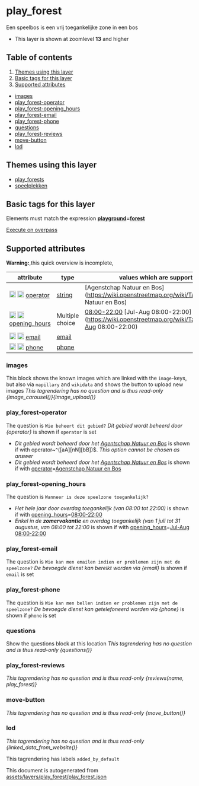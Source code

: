 [//]: # (WARNING: this file is automatically generated. Please find the sources at the bottom and edit those sources)

# play_forest

Een speelbos is een vrij toegankelijke zone in een bos

 - This layer is shown at zoomlevel **13** and higher

## Table of contents

1. [Themes using this layer](#themes-using-this-layer)
2. [Basic tags for this layer](#basic-tags-for-this-layer)
3. [Supported attributes](#supported-attributes)
  - [images](#images)
  - [play_forest-operator](#play_forest-operator)
  - [play_forest-opening_hours](#play_forest-opening_hours)
  - [play_forest-email](#play_forest-email)
  - [play_forest-phone](#play_forest-phone)
  - [questions](#questions)
  - [play_forest-reviews](#play_forest-reviews)
  - [move-button](#move-button)
  - [lod](#lod)

## Themes using this layer

 - [play_forests](https://mapcomplete.org/play_forests)
 - [speelplekken](https://mapcomplete.org/speelplekken)

## Basic tags for this layer

Elements must match the expression **<a href='https://wiki.openstreetmap.org/wiki/Key:playground' target='_blank'>playground</a>=<a href='https://wiki.openstreetmap.org/wiki/Tag:playground%3Dforest' target='_blank'>forest</a>**

[Execute on overpass](http://overpass-turbo.eu/?Q=%5Bout%3Ajson%5D%5Btimeout%3A90%5D%3B%28%20%20%20%20nwr%5B%22playground%22%3D%22forest%22%5D%28%7B%7Bbbox%7D%7D%29%3B%0A%29%3Bout%20body%3B%3E%3Bout%20skel%20qt%3B)

## Supported attributes

**Warning:**,this quick overview is incomplete,

| attribute | type | values which are supported by this layer |
-----|-----|----- |
| <a target="_blank" href='https://taginfo.openstreetmap.org/keys/operator#values'><img src='https://mapcomplete.org/assets/svg/search.svg' height='18px'></a> <a target="_blank" href='https://taghistory.raifer.tech/?#***/operator/'><img src='https://mapcomplete.org/assets/svg/statistics.svg' height='18px'></a> [operator](https://wiki.openstreetmap.org/wiki/Key:operator) | [string](../SpecialInputElements.md#string) | [Agenstchap Natuur en Bos](https://wiki.openstreetmap.org/wiki/Tag:operator%3DAgenstchap Natuur en Bos) |
| <a target="_blank" href='https://taginfo.openstreetmap.org/keys/opening_hours#values'><img src='https://mapcomplete.org/assets/svg/search.svg' height='18px'></a> <a target="_blank" href='https://taghistory.raifer.tech/?#***/opening_hours/'><img src='https://mapcomplete.org/assets/svg/statistics.svg' height='18px'></a> [opening_hours](https://wiki.openstreetmap.org/wiki/Key:opening_hours) | Multiple choice | [08:00-22:00](https://wiki.openstreetmap.org/wiki/Tag:opening_hours%3D08:00-22:00) [Jul-Aug 08:00-22:00](https://wiki.openstreetmap.org/wiki/Tag:opening_hours%3DJul-Aug 08:00-22:00) |
| <a target="_blank" href='https://taginfo.openstreetmap.org/keys/email#values'><img src='https://mapcomplete.org/assets/svg/search.svg' height='18px'></a> <a target="_blank" href='https://taghistory.raifer.tech/?#***/email/'><img src='https://mapcomplete.org/assets/svg/statistics.svg' height='18px'></a> [email](https://wiki.openstreetmap.org/wiki/Key:email) | [email](../SpecialInputElements.md#email) |  |
| <a target="_blank" href='https://taginfo.openstreetmap.org/keys/phone#values'><img src='https://mapcomplete.org/assets/svg/search.svg' height='18px'></a> <a target="_blank" href='https://taghistory.raifer.tech/?#***/phone/'><img src='https://mapcomplete.org/assets/svg/statistics.svg' height='18px'></a> [phone](https://wiki.openstreetmap.org/wiki/Key:phone) | [phone](../SpecialInputElements.md#phone) |  |

### images
This block shows the known images which are linked with the `image`-keys, but also via `mapillary` and `wikidata` and shows the button to upload new images
_This tagrendering has no question and is thus read-only_
*{image_carousel()}{image_upload()}*

### play_forest-operator

The question is `Wie beheert dit gebied?`
*Dit gebied wordt beheerd door {operator}* is shown if `operator` is set

 -  *Dit gebied wordt beheerd door het <a href='https://www.natuurenbos.be/spelen'>Agentschap Natuur en Bos</a>* is shown if with operator~^([aA][nN][bB])$. _This option cannot be chosen as answer_
 -  *Dit gebied wordt beheerd door het <a href='https://www.natuurenbos.be/spelen'>Agentschap Natuur en Bos</a>* is shown if with <a href='https://wiki.openstreetmap.org/wiki/Key:operator' target='_blank'>operator</a>=<a href='https://wiki.openstreetmap.org/wiki/Tag:operator%3DAgenstchap Natuur en Bos' target='_blank'>Agenstchap Natuur en Bos</a>

### play_forest-opening_hours

The question is `Wanneer is deze speelzone toegankelijk?`

 -  *Het hele jaar door overdag toegankelijk (van 08:00 tot 22:00)* is shown if with <a href='https://wiki.openstreetmap.org/wiki/Key:opening_hours' target='_blank'>opening_hours</a>=<a href='https://wiki.openstreetmap.org/wiki/Tag:opening_hours%3D08:00-22:00' target='_blank'>08:00-22:00</a>
 -  *Enkel in de <b>zomervakantie</b> en overdag toegankelijk (van 1 juli tot 31 augustus, van 08:00 tot 22:00* is shown if with <a href='https://wiki.openstreetmap.org/wiki/Key:opening_hours' target='_blank'>opening_hours</a>=<a href='https://wiki.openstreetmap.org/wiki/Tag:opening_hours%3DJul-Aug 08:00-22:00' target='_blank'>Jul-Aug 08:00-22:00</a>

### play_forest-email

The question is `Wie kan men emailen indien er problemen zijn met de speelzone?`
*De bevoegde dienst kan bereikt worden via {email}* is shown if `email` is set

### play_forest-phone

The question is `Wie kan men bellen indien er problemen zijn met de speelzone?`
*De bevoegde dienst kan getelefoneerd worden via {phone}* is shown if `phone` is set

### questions
Show the questions block at this location
_This tagrendering has no question and is thus read-only_
*{questions()}*

### play_forest-reviews

_This tagrendering has no question and is thus read-only_
*{reviews(name, play_forest)}*

### move-button

_This tagrendering has no question and is thus read-only_
*{move_button()}*

### lod

_This tagrendering has no question and is thus read-only_
*{linked_data_from_website()}*

This tagrendering has labels 
`added_by_default`


This document is autogenerated from [assets/layers/play_forest/play_forest.json](https://github.com/pietervdvn/MapComplete/blob/develop/assets/layers/play_forest/play_forest.json)
